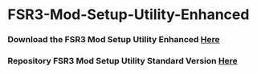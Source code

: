 # FSR3-Mod-Setup-Utility-Enhanced
### Download the FSR3 Mod Setup Utility Enhanced [Here](https://sharemods.com/kjkjbri3jrmw/FSR3_v5.0.rar.html)

### Repository FSR3 Mod Setup Utility Standard Version [Here](https://github.com/P4TOLINO06/FSR3.0-Mod-Setup-Utility)
 